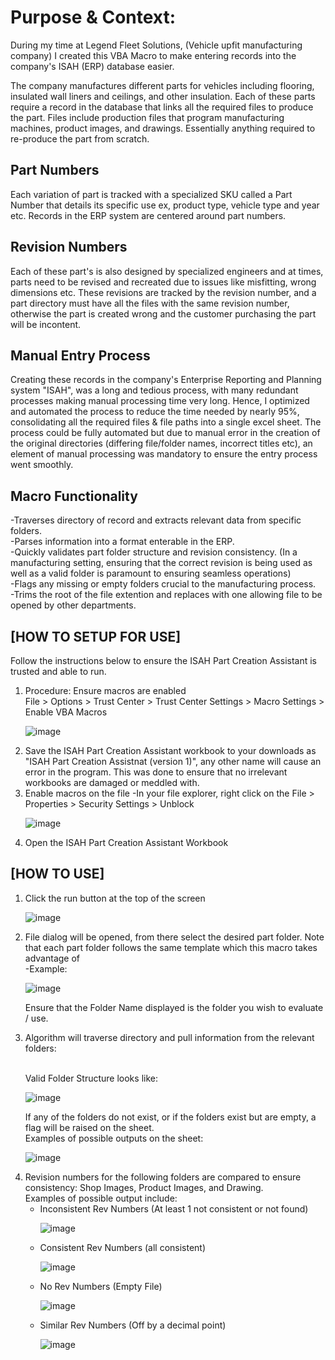 <h1>Purpose & Context:</h1> 
During my time at Legend Fleet Solutions, (Vehicle upfit manufacturing company) I created this <bold>VBA Macro</bold> to make entering records into the company's ISAH (ERP) database easier.

The company manufactures different <bold>parts</bold> for vehicles including flooring, insulated wall liners and ceilings, and other insulation. Each of these parts require a record in the database that links all the required files to produce the part. Files include production files that program manufacturing machines, product images, and drawings. Essentially anything required to re-produce the part from scratch. 

<h2>Part Numbers</h2>
Each variation of part is tracked with a specialized SKU called a Part Number that details its specific use ex, product type, vehicle type and year etc. Records in the ERP system are centered around part numbers.

<h2>Revision Numbers</h2>
Each of these part's is also designed by specialized engineers and at times, parts need to be revised and recreated due to issues like misfitting, wrong dimensions etc. These revisions are tracked by the revision number, and a part directory must have all the files with the same revision number, otherwise the part is created wrong and the customer purchasing the part will be incontent.

<h2>Manual Entry Process</h2>
Creating these records in the company's Enterprise Reporting and Planning system "ISAH", was a long and tedious process, with many redundant processes making manual processing time very long. Hence, I optimized and automated the process to reduce the time needed by nearly 95%, consolidating all the required files & file paths into a single excel sheet. The process could be fully automated but due to manual error in the creation of the original directories (differing file/folder names, incorrect titles etc), an element of manual processing was mandatory to ensure the entry process went smoothly.

<h2>Macro Functionality</h2>
-Traverses directory of record and extracts relevant data from specific folders.<br>
-Parses information into a format enterable in the ERP. <br>
-Quickly validates part folder structure and revision consistency. (In a manufacturing setting, ensuring that the correct revision is being used as well as a valid folder is paramount to ensuring seamless operations) <br>
-Flags any missing or empty folders crucial to the manufacturing process. <br>
-Trims the root of the file extention and replaces with one allowing file to be opened by other departments.



<h2>[HOW TO SETUP FOR USE]</h2>

Follow the instructions below to ensure the ISAH Part Creation Assistant is trusted and able to run.
<ol type="1">
<li>Procedure: Ensure macros are enabled</li>
File > Options > Trust Center > Trust Center Settings > Macro Settings > Enable VBA Macros

![image](https://github.com/user-attachments/assets/0a1d1744-580c-4742-821a-c6f8783321b6)

<li>Save the ISAH Part Creation Assistant workbook to your downloads as "ISAH Part Creation Assistnat (version 1)", any other name will cause an error in the program. This was done to ensure that no irrelevant workbooks are damaged or meddled with.</li>
<li>Enable macros on the file
   -In your file explorer, right click on the File > Properties > Security Settings > Unblock </li>
   
![image](https://github.com/user-attachments/assets/a943ae4f-c016-4c15-b7dc-a371787540a2)


<li>Open the ISAH Part Creation Assistant Workbook</li>
</ol>

<h2>[HOW TO USE]</h2>

<ol type="1">
<li>Click the run button at the top of the screen<br>
   
![image](https://github.com/user-attachments/assets/a69332e2-65f3-4e33-b1c6-9dccf7230470)
</li>
<li>File dialog will be opened, from there select the desired part folder. Note that each part folder follows the same template which this macro takes advantage of<br>
   -Example: 
   
   ![image](https://github.com/user-attachments/assets/d1196213-9c9e-42e2-b295-c0cc6c1ab0c0)

  Ensure that the Folder Name displayed is the folder you wish to evaluate / use. 

</li>
<li> Algorithm will traverse directory and pull information from the relevant folders:<br>
<br>
      
Valid Folder Structure looks like:
   
![image](https://github.com/user-attachments/assets/47631b87-98c8-4e28-b059-0d086ec41478)

If any of the folders do not exist, or if the folders exist but are empty, a flag will be raised on the sheet.<br>
Examples of possible outputs on the sheet:

![image](https://github.com/user-attachments/assets/8f11b883-152b-4629-ad8e-597dadb9329d)


   
</li>

<li>Revision numbers for the following folders are compared to ensure consistency: Shop Images, Product Images, and Drawing. <br>Examples of possible output include: <br>
<ul> 
<li>Inconsistent Rev Numbers (At least 1 not consistent or not found)

![image](https://github.com/user-attachments/assets/05e19610-d9e9-4113-a709-ce875dfc13f9)

</li>

<li>Consistent Rev Numbers (all consistent)

![image](https://github.com/user-attachments/assets/6c46f1d9-8a8e-4f19-aac1-ae83a8cd99e8)

</li>

<li> No Rev Numbers (Empty File)

![image](https://github.com/user-attachments/assets/64459489-bdb6-4690-96e5-3c88a7b1a379)

   
</li>
<li> Similar Rev Numbers (Off by a decimal point)

![image](https://github.com/user-attachments/assets/6fbfe4af-9365-483d-958c-2f48a7f97093)

</li>
</ul>
</li>
</ol>
